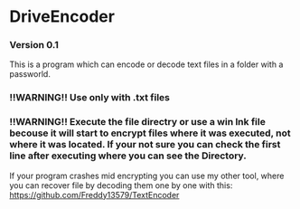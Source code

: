 # DriveEncoder
### Version 0.1

This is a program which can encode or decode text files in a folder with a passworld.

### !!WARNING!! Use only with .txt files
### !!WARNING!! Execute the file directry or use a win lnk file becouse it will start to encrypt files where it was executed, not where it was located. If your not sure you can check the first line after executing where you can see the Directory.

If your program crashes mid encrypting you can use my other tool, where you can recover file by decoding them one by one with this: https://github.com/Freddy13579/TextEncoder
